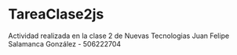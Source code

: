 # TareaClase2js
Actividad realizada en la clase 2 de Nuevas Tecnologias
Juan Felipe Salamanca González - 506222704
